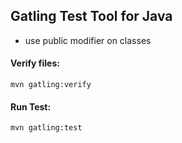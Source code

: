 ## Gatling Test Tool for Java

- use public modifier on classes

#### Verify files:
```shell
mvn gatling:verify
```
#### Run Test:
```shell
mvn gatling:test
```
